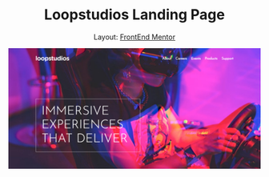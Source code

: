 <div align="center">
  <h1>Loopstudios Landing Page</h1>
  <p>Layout: <a href="https://www.frontendmentor.io/challenges/loopstudios-landing-page-N88J5Onjw">FrontEnd Mentor</p>
</div>

<div align="center">
  <img width="900em" src="./loopstudios.png"></img>
</div>

